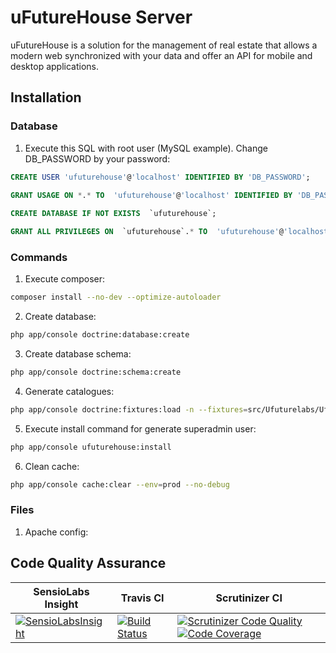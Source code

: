 
# uFutureHouse Server #
uFutureHouse is a solution for the management of real estate that allows a modern web synchronized with your data and offer an API for mobile and desktop applications.

## Installation ##

### Database ###
1. Execute this SQL with root user (MySQL example). Change DB_PASSWORD by your password:
 ```sql
 CREATE USER 'ufuturehouse'@'localhost' IDENTIFIED BY 'DB_PASSWORD';
  
 GRANT USAGE ON *.* TO  'ufuturehouse'@'localhost' IDENTIFIED BY 'DB_PASSWORD' WITH MAX_QUERIES_PER_HOUR 0 MAX_CONNECTIONS_PER_HOUR 0 MAX_UPDATES_PER_HOUR 0 MAX_USER_CONNECTIONS 0;
 
 CREATE DATABASE IF NOT EXISTS  `ufuturehouse`;
 
 GRANT ALL PRIVILEGES ON  `ufuturehouse`.* TO  'ufuturehouse'@'localhost';
 ```

### Commands ###
1. Execute composer:
 ```sh
 composer install --no-dev --optimize-autoloader
 ```

2. Create database:
 ```sh
 php app/console doctrine:database:create
 ```

3. Create database schema:
 ```sh
 php app/console doctrine:schema:create
 ```

4. Generate catalogues:
 ```sh
 php app/console doctrine:fixtures:load -n --fixtures=src/Ufuturelabs/Ufuturehouse/Server/HousingBundle/DataFixtures/ORM
 ```

5. Execute install command for generate superadmin user:
 ```sh
 php app/console ufuturehouse:install
 ```

6. Clean cache:
 ```sh
 php app/console cache:clear --env=prod --no-debug
 ```

### Files ###
1. Apache config:


## Code Quality Assurance ##

| SensioLabs Insight | Travis CI | Scrutinizer CI
| ------------------ | --------- | --------------
|[![SensioLabsInsight](https://insight.sensiolabs.com/projects/c338a335-2b00-4c55-8367-ec43b020d559/big.png)](https://insight.sensiolabs.com/projects/c338a335-2b00-4c55-8367-ec43b020d559)|[![Build Status](https://travis-ci.org/avegao/ufuturehouse-server.svg?branch=master)](https://travis-ci.org/avegao/ufuturehouse-server)|[![Scrutinizer Code Quality](https://scrutinizer-ci.com/g/avegao/ufuturehouse-server/badges/quality-score.png?b=master)](https://scrutinizer-ci.com/g/avegao/ufuturehouse-server/?branch=master) [![Code Coverage](https://scrutinizer-ci.com/g/avegao/ufuturehouse-server/badges/coverage.png?b=master)](https://scrutinizer-ci.com/g/avegao/ufuturehouse-server/?branch=master)|

